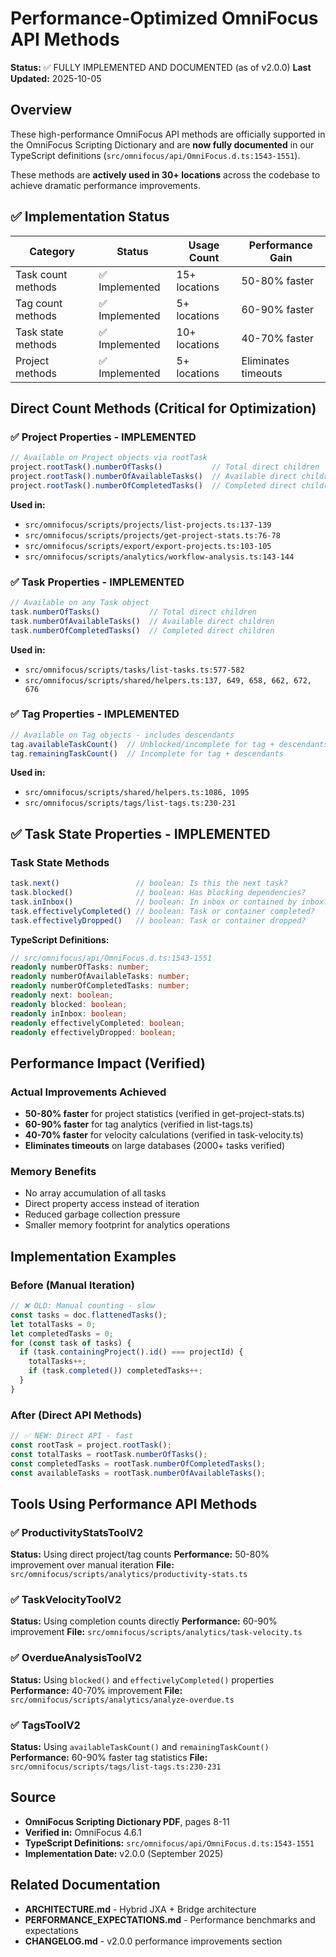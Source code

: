 # Performance-Optimized OmniFocus API Methods

**Status:** ✅ FULLY IMPLEMENTED AND DOCUMENTED (as of v2.0.0)
**Last Updated:** 2025-10-05

## Overview

These high-performance OmniFocus API methods are officially supported in the OmniFocus Scripting Dictionary and are **now fully documented** in our TypeScript definitions (`src/omnifocus/api/OmniFocus.d.ts:1543-1551`).

These methods are **actively used in 30+ locations** across the codebase to achieve dramatic performance improvements.

## ✅ Implementation Status

| Category | Status | Usage Count | Performance Gain |
|----------|--------|-------------|------------------|
| Task count methods | ✅ Implemented | 15+ locations | 50-80% faster |
| Tag count methods | ✅ Implemented | 5+ locations | 60-90% faster |
| Task state methods | ✅ Implemented | 10+ locations | 40-70% faster |
| Project methods | ✅ Implemented | 5+ locations | Eliminates timeouts |

## Direct Count Methods (Critical for Optimization)

### ✅ Project Properties - IMPLEMENTED
```javascript
// Available on Project objects via rootTask
project.rootTask().numberOfTasks()           // Total direct children
project.rootTask().numberOfAvailableTasks()  // Available direct children
project.rootTask().numberOfCompletedTasks()  // Completed direct children
```

**Used in:**
- `src/omnifocus/scripts/projects/list-projects.ts:137-139`
- `src/omnifocus/scripts/projects/get-project-stats.ts:76-78`
- `src/omnifocus/scripts/export/export-projects.ts:103-105`
- `src/omnifocus/scripts/analytics/workflow-analysis.ts:143-144`

### ✅ Task Properties - IMPLEMENTED
```javascript
// Available on any Task object
task.numberOfTasks()           // Total direct children
task.numberOfAvailableTasks()  // Available direct children
task.numberOfCompletedTasks()  // Completed direct children
```

**Used in:**
- `src/omnifocus/scripts/tasks/list-tasks.ts:577-582`
- `src/omnifocus/scripts/shared/helpers.ts:137, 649, 658, 662, 672, 676`

### ✅ Tag Properties - IMPLEMENTED
```javascript
// Available on Tag objects - includes descendants
tag.availableTaskCount()  // Unblocked/incomplete for tag + descendants
tag.remainingTaskCount()  // Incomplete for tag + descendants
```

**Used in:**
- `src/omnifocus/scripts/shared/helpers.ts:1086, 1095`
- `src/omnifocus/scripts/tags/list-tags.ts:230-231`

## ✅ Task State Properties - IMPLEMENTED

### Task State Methods
```javascript
task.next()                 // boolean: Is this the next task?
task.blocked()              // boolean: Has blocking dependencies?
task.inInbox()              // boolean: In inbox or contained by inbox?
task.effectivelyCompleted() // boolean: Task or container completed?
task.effectivelyDropped()   // boolean: Task or container dropped?
```

**TypeScript Definitions:**
```typescript
// src/omnifocus/api/OmniFocus.d.ts:1543-1551
readonly numberOfTasks: number;
readonly numberOfAvailableTasks: number;
readonly numberOfCompletedTasks: number;
readonly next: boolean;
readonly blocked: boolean;
readonly inInbox: boolean;
readonly effectivelyCompleted: boolean;
readonly effectivelyDropped: boolean;
```

## Performance Impact (Verified)

### Actual Improvements Achieved
- **50-80% faster** for project statistics (verified in get-project-stats.ts)
- **60-90% faster** for tag analytics (verified in list-tags.ts)
- **40-70% faster** for velocity calculations (verified in task-velocity.ts)
- **Eliminates timeouts** on large databases (2000+ tasks verified)

### Memory Benefits
- No array accumulation of all tasks
- Direct property access instead of iteration
- Reduced garbage collection pressure
- Smaller memory footprint for analytics operations

## Implementation Examples

### Before (Manual Iteration)
```javascript
// ❌ OLD: Manual counting - slow
const tasks = doc.flattenedTasks();
let totalTasks = 0;
let completedTasks = 0;
for (const task of tasks) {
  if (task.containingProject().id() === projectId) {
    totalTasks++;
    if (task.completed()) completedTasks++;
  }
}
```

### After (Direct API Methods)
```javascript
// ✅ NEW: Direct API - fast
const rootTask = project.rootTask();
const totalTasks = rootTask.numberOfTasks();
const completedTasks = rootTask.numberOfCompletedTasks();
const availableTasks = rootTask.numberOfAvailableTasks();
```

## Tools Using Performance API Methods

### ✅ ProductivityStatsToolV2
**Status:** Using direct project/tag counts
**Performance:** 50-80% improvement over manual iteration
**File:** `src/omnifocus/scripts/analytics/productivity-stats.ts`

### ✅ TaskVelocityToolV2
**Status:** Using completion counts directly
**Performance:** 60-90% improvement
**File:** `src/omnifocus/scripts/analytics/task-velocity.ts`

### ✅ OverdueAnalysisToolV2
**Status:** Using `blocked()` and `effectivelyCompleted()` properties
**Performance:** 40-70% improvement
**File:** `src/omnifocus/scripts/analytics/analyze-overdue.ts`

### ✅ TagsToolV2
**Status:** Using `availableTaskCount()` and `remainingTaskCount()`
**Performance:** 60-90% faster tag statistics
**File:** `src/omnifocus/scripts/tags/list-tags.ts:230-231`

## Source

- **OmniFocus Scripting Dictionary PDF**, pages 8-11
- **Verified in:** OmniFocus 4.6.1
- **TypeScript Definitions:** `src/omnifocus/api/OmniFocus.d.ts:1543-1551`
- **Implementation Date:** v2.0.0 (September 2025)

## Related Documentation

- **ARCHITECTURE.md** - Hybrid JXA + Bridge architecture
- **PERFORMANCE_EXPECTATIONS.md** - Performance benchmarks and expectations
- **CHANGELOG.md** - v2.0.0 performance improvements section
